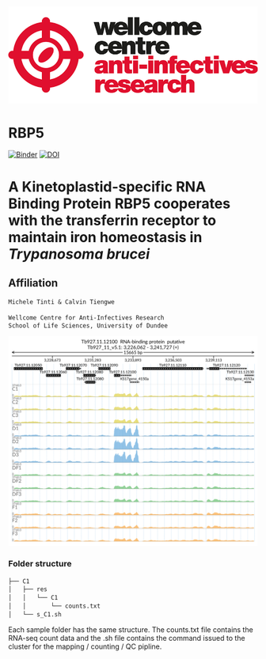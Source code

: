 ![title](static/wcar.png)
# RBP5

[![Binder](https://mybinder.org/badge_logo.svg)](https://mybinder.org/v2/gh/mtinti/calvin_tfr/HEAD?filepath=FiguresPaper.ipynb)
[![DOI](https://zenodo.org/badge/285675864.svg)](https://zenodo.org/badge/latestdoi/285675864)


# A Kinetoplastid-specific RNA Binding Protein RBP5 cooperates with the transferrin receptor to maintain iron homeostasis in *Trypanosoma brucei*

## Affiliation
    Michele Tinti & Calvin Tiengwe

    Wellcome Centre for Anti-Infectives Research
    School of Life Sciences, University of Dundee
    
![title](Figures/Tb927.11.12100_paperFig.png)

### Folder structure

```bash
├── C1
│   ├── res
│   │   └── C1
│   │       └── counts.txt
│   └── s_C1.sh
```

Each sample folder has the same structure. The counts.txt file contains the RNA-seq count data and the .sh file contains the command issued to the cluster for the mapping / counting / QC pipline.
